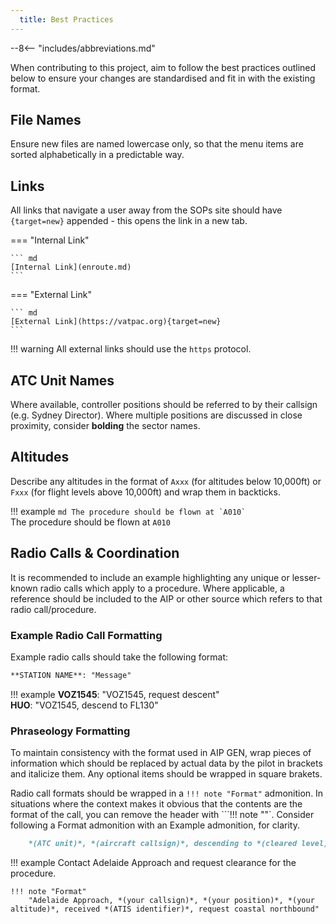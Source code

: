 ```yaml
---
  title: Best Practices
---
```


--8<-- "includes/abbreviations.md"

When contributing to this project, aim to follow the best practices outlined below to ensure your changes are standardised and fit in with the existing format.

## File Names
Ensure new files are named lowercase only, so that the menu items are sorted alphabetically in a predictable way.

## Links

All links that navigate a user away from the SOPs site should have `{target=new}` appended - this opens the link in a new tab.

=== "Internal Link"

    ``` md
    [Internal Link](enroute.md)
    ```

=== "External Link"

    ``` md
    [External Link](https://vatpac.org){target=new}
    ```

!!! warning
    All external links should use the `https` protocol.

## ATC Unit Names
Where available, controller positions should be referred to by their callsign (e.g. Sydney Director).  Where multiple positions are discussed in close proximity, consider **bolding** the sector names.

## Altitudes
Describe any altitudes in the format of `Axxx` (for altitudes below 10,000ft) or `Fxxx` (for flight levels above 10,000ft) and wrap them in backticks.

!!! example
    ``` md
    The procedure should be flown at `A010`
    ```  
    The procedure should be flown at `A010`

## Radio Calls & Coordination
It is recommended to include an example highlighting any unique or lesser-known radio calls which apply to a procedure. Where applicable, a reference should be included to the AIP or other source which refers to that radio call/procedure.

### Example Radio Call Formatting
Example radio calls should take the following format:  

``` md
**STATION NAME**: "Message"
```

!!! example
    **VOZ1545**: "VOZ1545, request descent"  
    **HUO**: "VOZ1545, descend to FL130" 

### Phraseology Formatting
To maintain consistency with the format used in AIP GEN, wrap pieces of information which should be replaced by actual data by the pilot in brackets and italicize them. Any optional items should be wrapped in square brakets.

Radio call formats should be wrapped in a `!!! note "Format"` admonition. In situations where the context makes it obvious that the contents are the format of the call, you can remove the header with ```!!! note ""`. Consider following a Format admonition with an Example admonition, for clarity.

``` md
    *(ATC unit)*, *(aircraft callsign)*, descending to *(cleared level)*, received *(ATIS identifier)*, *[(inflight conditions)]*
```

!!! example
    Contact Adelaide Approach and request clearance for the procedure.

    !!! note "Format"
        "Adelaide Approach, *(your callsign)*, *(your position)*, *(your altitude)*, received *(ATIS identifier)*, request coastal northbound"